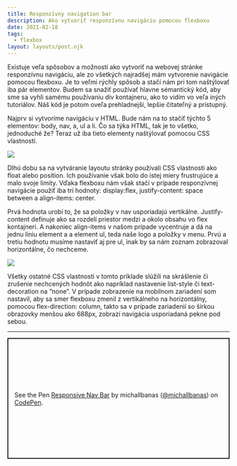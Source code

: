 ```yaml
---
title: Responzívny navigation bar
description: Ako vytvoriť responzívnu navigáciu pomocou flexboxu
date: 2021-02-18
tags:
  - flexbox
layout: layouts/post.njk
---
```


Existuje veľa spôsobov a možností ako vytvoriť na webovej stránke responzívnu navigáciu, ale zo všetkých najradšej mám vytvorenie navigácie pomocou flexboxu. Je to veľmi rýchly spôsob a stačí nám pri tom naštýlovať iba pár elementov. Budem sa snažiť používať hlavne sémantický kód, aby sme sa vyhli samému používaniu div kontajneru, ako to vidím vo veľa iných tutoriálov. Náš kód je potom oveľa prehladnejší, lepšie čitateľný a prístupný.

Najprv si vytvoríme navigáciu v HTML. Bude nám na to stačiť týchto 5 elementov: body, nav, a, ul a li. Čo sa týka HTML, tak je to všetko, jednoduché že? Teraz už iba tieto elementy naštýlovať pomocou CSS vlastností.

<img src="../../img/01html.png">

Dlhú dobu sa na vytváranie layoutu stránky používali CSS vlastnosti ako float alebo position. Ich používanie však bolo do istej miery frustrujúce a malo svoje limity. Vďaka flexboxu nám však stačí v prípade responzívnej navigácie použiť iba tri hodnoty: display:flex, justify-content: space between a align-items: center.

Prvá hodnota urobí to, že sa položky v nav usporiadajú vertikálne. Justify-content definuje ako sa rozdelí priestor medzi a okolo obsahu vo flex kontajneri. A nakoniec align-items v našom prípade vycentruje a dá na jednu líniu element a a element ul, teda naše logo a položky v menu. Prvú a tretiu hodnotu musíme nastaviť aj pre ul, inak by sa nám zoznam zobrazoval horizontálne, čo nechceme.

<img src="../../img/02css.png">

Všetky ostatné CSS vlastnosti v tomto príklade slúžili na skrášlenie či zrušenie nechcených hodnôt ako napríklad nastavenie list-style či text-decoration na “none”. V prípade zobrazenie na mobilnom zariadení som nastavil, aby sa smer flexboxu zmenil z vertikálneho na horizontálny, pomocou flex-direction: column, takto sa v prípade zariadenií so šírkou obrazovky menšou ako 688px, zobrazí navigácia usporiadaná pekne pod sebou.

<hr>

<p class="codepen" data-height="273" data-theme-id="dark" data-default-tab="html,result" data-user="michallbanas" data-slug-hash="oNYjQjQ" data-preview="true" style="height: 273px; box-sizing: border-box; display: flex; align-items: center; justify-content: center; border: 2px solid; margin: 1em 0; padding: 1em;" data-pen-title="Responsive Nav Bar">
  <span>See the Pen <a href="https://codepen.io/michallbanas/pen/oNYjQjQ">
  Responsive Nav Bar</a> by michallbanas (<a href="https://codepen.io/michallbanas">@michallbanas</a>)
  on <a href="https://codepen.io">CodePen</a>.</span>
</p>
<script async src="https://cpwebassets.codepen.io/assets/embed/ei.js"></script>
